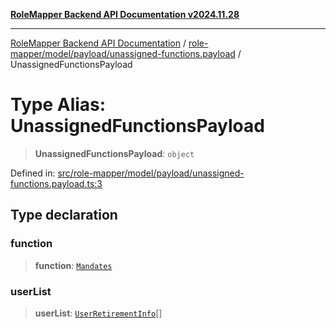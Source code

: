 [**RoleMapper Backend API Documentation v2024.11.28**](../../../../../README.md)

***

[RoleMapper Backend API Documentation](../../../../../modules.md) / [role-mapper/model/payload/unassigned-functions.payload](../README.md) / UnassignedFunctionsPayload

# Type Alias: UnassignedFunctionsPayload

> **UnassignedFunctionsPayload**: `object`

Defined in: [src/role-mapper/model/payload/unassigned-functions.payload.ts:3](https://github.com/FlowCraft-AG/RoleMapper/blob/dfa0426eb5b55e53274c22382030e399befc29aa/backend/src/role-mapper/model/payload/unassigned-functions.payload.ts#L3)

## Type declaration

### function

> **function**: [`Mandates`](../../../entity/mandates.entity/classes/Mandates.md)

### userList

> **userList**: [`UserRetirementInfo`](UserRetirementInfo.md)[]
